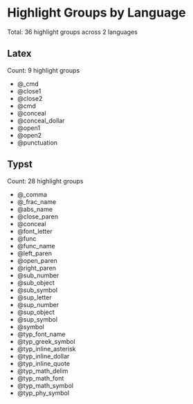 # Highlight Groups by Language

Total: 36 highlight groups across 2 languages

## Latex

Count: 9 highlight groups

- @_cmd
- @close1
- @close2
- @cmd
- @conceal
- @conceal_dollar
- @open1
- @open2
- @punctuation

## Typst

Count: 28 highlight groups

- @_comma
- @_frac_name
- @abs_name
- @close_paren
- @conceal
- @font_letter
- @func
- @func_name
- @left_paren
- @open_paren
- @right_paren
- @sub_number
- @sub_object
- @sub_symbol
- @sup_letter
- @sup_number
- @sup_object
- @sup_symbol
- @symbol
- @typ_font_name
- @typ_greek_symbol
- @typ_inline_asterisk
- @typ_inline_dollar
- @typ_inline_quote
- @typ_math_delim
- @typ_math_font
- @typ_math_symbol
- @typ_phy_symbol
